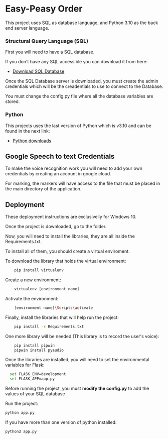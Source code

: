 # Easy-Peasy Order

This project uses SQL as database language, and Python 3.10 as the back end server language.

### Structural Query Language (SQL)

First you will need to have a SQL database.

If you don't have any SQL accessible you can download it from here:

- [Download SQL Database](https://dev.mysql.com/downloads/installer/)

Once the SQL Database server is downloaded, you must create the admin credentials which will be the creadentials to use to connect to the Database.

You must change the config.py file where all the database variables are stored.

### Python

This projects uses the last version of Python which is v3.10 and can be found in the next link:

- [Python downloads](https://www.python.org/downloads/)

## Google Speech to text Credentials

To make the voice recognition work you will need to add your own credentials by creating an account in google cloud.

For marking, the markers will have access to the file that must be placed in the main directory of the application.



## Deployment

These deployment instructions are exclusivelly for Windows 10.

Once the project is downloaded, go to the folder.

Now, you will need to install the libraries, they are all inside the Requirements.txt.

To install all of them, you should create a virtual enviroment.

To download the library that holds the virtual environment:

```bash
    pip install virtualenv
```

Create a new environment:
```bash
    virtualenv [environment name]
```

Activate the environment:

```bash
    [environment name]\Scripts\activate
```

Finally, install the libraries that will help run the project:

```bash
    pip install -r Requirements.txt
```

One more library will be needed (This library is to record the user's voice):

```bash
    pip install pipwin
    pipwin install pyaudio
```

Once the libraries are installed, you will need to set the environmental variables for Flask:

```bash
  set FLASK_ENV=development
  set FLASK_APP=app.py
```

Before running the project, you must **modify the config.py** to add the values of your SQL database

Run the project:

```bash
python app.py
```

If you have more than one version of python installed:

```bash
python3 app.py
```
